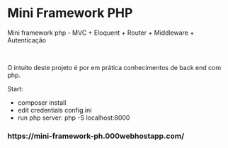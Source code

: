 <h1>Mini Framework PHP</h1>
<p>
Mini framework php - MVC + Eloquent + Router + Middleware + Autenticação
</p>
<br>
<p>
 O intuito deste projeto é por em prática conhecimentos de back end com php.  
<p/>
<p>
Start: 
</p>
<ul>
<li>
composer install <br>
</li>
<li>
edit credentials config.ini <br>
</li>
<li>
run php server:
php -S localhost:8000
</li>
</ul>

<h3>https://mini-framework-ph.000webhostapp.com/</h3>
